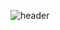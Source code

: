 ![header](https://capsule-render.vercel.app/api?type=rounded&height=200&text=WelCome&fontAlign=center&stroke=ffffff&strokeWidth=3&color=random)
